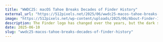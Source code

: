 ```yaml
---
title: "WWDC25: macOS Tahoe Breaks Decades of Finder History"
external_url: "https://512pixels.net/2025/06/wwdc25-macos-tahoe-breaks-decades-of-finder-history//?ref=krabf.com"
image: "https://512pixels.net/wp-content/uploads/2025/06/About-Finder-1.jpg"
description: The Finder logo has changed over the years, but the dark side has been on the left forever.
date: 2025-06-10
slug: "wwdc25-macos-tahoe-breaks-decades-of-finder-history"
---
```

